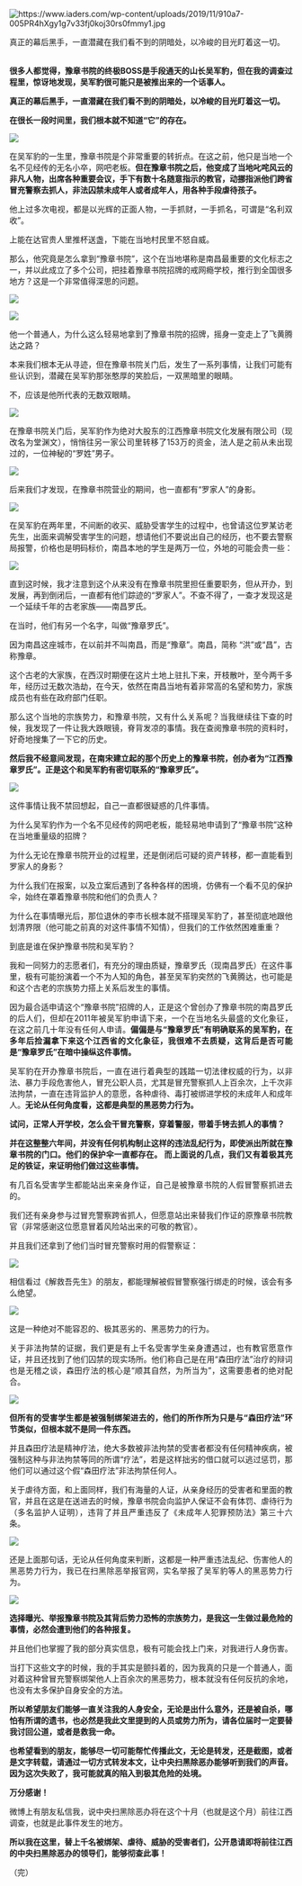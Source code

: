 <p><img src="https://www.iaders.com/wp-content/uploads/2019/11/910a7-005PR4hXgy1g7v33fj0koj30rs0fmmy1.jpg" alt="https://www.iaders.com/wp-content/uploads/2019/11/910a7-005PR4hXgy1g7v33fj0koj30rs0fmmy1.jpg"></p>
<p>真正的幕后黑手，一直潜藏在我们看不到的阴暗处，以冷峻的目光盯着这一切。</p>
<p><span id="more-8566"></span></p>
<p align="justify">​​<br />
<b>很多人都觉得，豫章书院的终极BOSS是手段通天的山长吴军豹，但在我的调查过程里，惊讶地发现，吴军豹很可能只是被推出来的一个话事人。</b></p>
<p align="justify">
<b>真正的幕后黑手，一直潜藏在我们看不到的阴暗处，以冷峻的目光盯着这一切。</p>
<p></b></p>
<p align="justify"><b>在很长一段时间里，我们根本就不知道“它”的存在。</b></p>
<p class="picbox"><img src="https://www.iaders.com/wp-content/uploads/2019/11/20191103112627-5c7b7.jpeg"></p>
<p align="justify">
在吴军豹的一生里，豫章书院是个非常重要的转折点。在这之前，他只是当地一个名不见经传的无名小卒，网吧老板。<b>但在豫章书院之后，他变成了当地叱咤风云的非凡人物，出席各种重要会议，手下有数十名随意指示的教官，动挪指派他们跨省冒充警察去抓人，非法囚禁未成年人或者成年人，用各种手段虐待孩子。</b></p>
<p align="justify">
他上过多次电视，都是以光辉的正面人物，一手抓财，一手抓名，可谓是“名利双收”。</p>
<p align="justify">上能在达官贵人里推杯送盏，下能在当地村民里不怒自威。</p>
<p align="justify">那么，他究竟是怎么拿到“豫章书院”，这个在当地堪称是南昌最重要的文化标志之一，并以此成立了多个公司，把挂着豫章书院招牌的戒网瘾学校，推行到全国很多地方？这是一个非常值得深思的问题。</p>
<p class="picbox"><img src="https://www.iaders.com/wp-content/uploads/2019/11/20191103112629-3b669.jpeg"></p>
<p class="picbox"><img src="https://www.iaders.com/wp-content/uploads/2019/11/20191103112630-b71e1.jpeg"></p>
<p align="justify">
他一个普通人，为什么这么轻易地拿到了豫章书院的招牌，摇身一变走上了飞黄腾达之路？</p>
<p align="justify">
本来我们根本无从寻迹，但在豫章书院关门后，发生了一系列事情，让我们可能有些认识到，潜藏在吴军豹那张憨厚的笑脸后，一双黑暗里的眼睛。</p>
<p align="justify">不，应该是他所代表的无数双眼睛。</p>
<p class="picbox"><img src="https://www.iaders.com/wp-content/uploads/2019/11/20191103112631-85158.jpeg"></p>
<p align="justify">
<p align="justify">在豫章书院关门后，吴军豹作为绝对大股东的江西豫章书院文化发展有限公司（现改名为堂渊文），悄悄往另一家公司里转移了153万的资金，法人是之前从未出现过的，一位神秘的“罗姓”男子。</p>
<p class="picbox"><img src="https://www.iaders.com/wp-content/uploads/2019/11/20191103112632-ace71.jpeg"></p>
<p align="justify">
<p align="justify">后来我们才发现，在豫章书院营业的期间，也一直都有“罗家人”的身影。</p>
<p class="picbox"><img src="https://www.iaders.com/wp-content/uploads/2019/11/20191103112633-c744d.jpeg"></p>
<p align="justify">
<p align="justify">在吴军豹在两年里，不间断的收买、威胁受害学生的过程中，也曾请这位罗某访老先生，出面来调解受害学生的问题，想请他们不要说出自己的经历，也不要去警察局报警，价格也是明码标价，南昌本地的学生是两万一位，外地的可能会贵一些：</p>
<p class="picbox"><img src="https://www.iaders.com/wp-content/uploads/2019/11/20191103112634-af30d.jpeg"></p>
<p align="justify">
直到这时候，我才注意到这个从来没有在豫章书院里担任重要职务，但从开办，到发展，再到倒闭后，一直都有他们踪迹的“罗家人”。不查不得了，一查才发现这是一个延续千年的古老家族——南昌罗氏。</p>
<p align="justify">在当时，他们有另一个名字，叫做“豫章罗氏”。</p>
<p align="justify">因为南昌这座城市，在以前并不叫南昌，而是“豫章”。南昌，简称 “洪”或“昌”，古称豫章。</p>
<p align="justify">这个古老的大家族，在西汉时期便在这片土地上驻扎下来，开枝散叶，至今两千多年，经历过无数次浩劫，在今天，依然在南昌当地有着非常高的名望和势力，家族成员也有些在政府部门任职。</p>
<p align="justify">那么这个当地的宗族势力，和豫章书院，又有什么关系呢？当我继续往下查的时候，我发现了一件让我大跌眼镜，脊背发凉的事情。我在查阅豫章书院的资料时，好奇地搜集了一下它的历史。</p>
<p align="justify"><b>然后我不经意间发现，在南宋建立起的那个历史上的豫章书院，创办者为“江西豫章罗氏”。正是这个和吴军豹有密切联系的“豫章罗氏”。</b></p>
<p class="picbox"><img src="https://www.iaders.com/wp-content/uploads/2019/11/20191103112635-4f3ca.jpeg"></p>
<p align="justify">
这件事情让我不禁回想起，自己一直都很疑惑的几件事情。</p>
<p align="justify">
为什么吴军豹作为一个名不见经传的网吧老板，能轻易地申请到了“豫章书院”这种在当地重量级的招牌？</p>
<p align="justify">
为什么无论在豫章书院开业的过程里，还是倒闭后可疑的资产转移，都一直能看到罗家人的身影？</p>
<p align="justify">
为什么我们在报案，以及立案后遇到了各种各样的困境，仿佛有一个看不见的保护伞，始终在罩着豫章书院和他们的负责人？</p>
<p align="justify">
为什么在事情曝光后，那位退休的李市长根本就不搭理吴军豹了，甚至彻底地跟他划清界限（他可能之前真的对这件事情不知情），但我们的工作依然困难重重？</p>
<p align="justify">
到底是谁在保护豫章书院和吴军豹？</p>
<p align="justify">
我和一同努力的志愿者们，有充分的理由质疑，豫章罗氏（现南昌罗氏）在这件事里，极有可能扮演着一个不为人知的角色，甚至吴军豹突然的飞黄腾达，也可能是和这个古老的宗族势力搭上关系后发生的事情。</p>
<p align="justify">
因为最合适申请这个“豫章书院”招牌的人，正是这个曾创办了豫章书院的南昌罗氏的后人们，但却在2011年被吴军豹申请下来，一个在当地名头最盛的文化象征，在这之前几十年没有任何人申请。<b>偏偏是与“豫章罗氏”有明确联系的吴军豹，在多年后捡漏拿下来这个江西省的文化象征，我很难不去质疑，这背后是否可能是“豫章罗氏”在暗中操纵这件事情。</b></p>
<p align="justify">
吴军豹在开办豫章书院后，一直在进行着典型的践踏一切法律权威的行为，以非法、暴力手段危害他人，冒充公职人员，尤其是冒充警察抓人上百余次，上千次非法拘禁，一直在违背监护人的意愿，各种虐待、毒打被绑进学校的未成年人和成年人。<b>无论从任何角度看，这都是典型的黑恶势力行为。</b></p>
<p align="justify">
<b>试问，正常人开学校，怎么会干冒充警察，穿着警服，带着手铐去抓人的事情？</p>
<p></b></p>
<p align="justify"><b>并在这整整六年间，并没有任何机构制止这样的违法乱纪行为，即使派出所就在豫章书院的门口。他们的保护伞一直都存在。 而上面说的几点，我们又有着极其充足的铁证，来证明他们做过这些事情。</b></p>
<p align="justify">有几百名受害学生都能站出来亲身作证，自己是被豫章书院的人假冒警察抓进去的。</p>
<p align="justify">
我们还有亲身参与过冒充警察跨省抓人，但愿意站出来替我们作证的原豫章书院教官（非常感谢这位愿意冒着风险站出来的可敬的教官）。</p>
<p align="justify">
并且我们还拿到了他们当时冒充警察时用的假警察证：</p>
<p class="picbox"><img src="https://www.iaders.com/wp-content/uploads/2019/11/20191103112637-ecf58.jpeg"></p>
<p align="justify">
<p align="justify">相信看过《解救吾先生》的朋友，都能理解被假冒警察强行绑走的时候，该会有多么绝望。</p>
<p class="picbox"><img src="https://www.iaders.com/wp-content/uploads/2019/11/20191103112637-d4119.jpeg"></p>
<p align="justify">
这是一种绝对不能容忍的、极其恶劣的、黑恶势力的行为。</p>
<p align="justify">
关于非法拘禁的证据，我们更是有上千名受害学生亲身遭遇过，也有教官愿意作证，并且还找到了他们囚禁的现实场所。他们称自己是在用“森田疗法”治疗的辩词也是无稽之谈，森田疗法的核心是“顺其自然，为所当为”，这需要患者的绝对配合。</p>
<p class="picbox"><img src="https://www.iaders.com/wp-content/uploads/2019/11/20191103112638-6c0cd.jpeg"></p>
<p align="justify">
<b>但所有的受害学生都是被强制绑架进去的，他们的所作所为只是与“森田疗法”环节类似，但根本就不是同一件东西。</b></p>
<p align="justify">
并且森田疗法是精神疗法，绝大多数被非法拘禁的受害者都没有任何精神疾病，被强制这种与非法拘禁等同的所谓“疗法”，若是这样拙劣的借口就可以逃过惩罚，那他们可以通过这个假“森田疗法”非法拘禁任何人。</p>
<p align="justify">
关于虐待方面，和上面同样，我们有海量的人证，从亲身经历的受害者和里面的教官，并且在这是在送进去的时候，豫章书院会向监护人保证不会有体罚、虐待行为（多名监护人证明），违背了并且严重违反了《未成年人犯罪预防法》第三十六条。</p>
<p class="picbox"><img src="https://www.iaders.com/wp-content/uploads/2019/11/20191103112639-c36eb.jpeg"></p>
<p align="justify">
还是上面那句话，无论从任何角度来判断，这都是一种严重违法乱纪、伤害他人的黑恶势力行为，我已在扫黑除恶举报官网，实名举报了吴军豹等人的黑恶势力行为。</p>
<p class="picbox"><img src="https://www.iaders.com/wp-content/uploads/2019/11/20191103112639-86955.jpeg"></p>
<p align="justify">
<b>选择曝光、举报豫章书院及其背后势力恐怖的宗族势力，是我这一生做过最危险的事情，必然会遭到他们的各种报复。</b></p>
<p align="justify">
并且他们也掌握了我的部分真实信息，极有可能会找上门来，对我进行人身伤害。</p>
<p align="justify">
当打下这些文字的时候，我的手其实是颤抖着的，因为我真的只是一个普通人，面对着这种曾冒充警察绑架他人上百余次的黑恶势力，根本就没有任何反抗的余地，也没有太多保护自身安全的方法。</p>
<p align="justify">
<b>所以希望朋友们能够一直关注我的人身安全，无论是出什么意外，还是被自杀，哪怕有所谓的遗书，也必然是我此文里提到的人员或势力所为，请各位届时一定要替我讨回公道，或者是救我一命。</b></p>
<p align="justify">
<b>也希望看到的朋友，能够尽一切可能帮忙传播此文，无论是转发，还是截图，或者是文字转载，请通过一切方式转发本文，让中央扫黑除恶办能够听到我们的声音。因为这次失败了，我可能就真的陷入到极其危险的处境。</b></p>
<p align="justify">
<b>万分感谢！</b></p>
<p align="justify">
微博上有朋友私信我，说中央扫黑除恶办将在这个十月（也就是这个月）前往江西调查，也就是此事件发生的地方。</p>
<p align="justify">
<b>所以我在这里，替上千名被绑架、虐待、威胁的受害者们，公开恳请即将前往江西的中央扫黑除恶办的领导们，能够彻查此事！</b></p>
<p align="justify">
（完）​​​​</p>